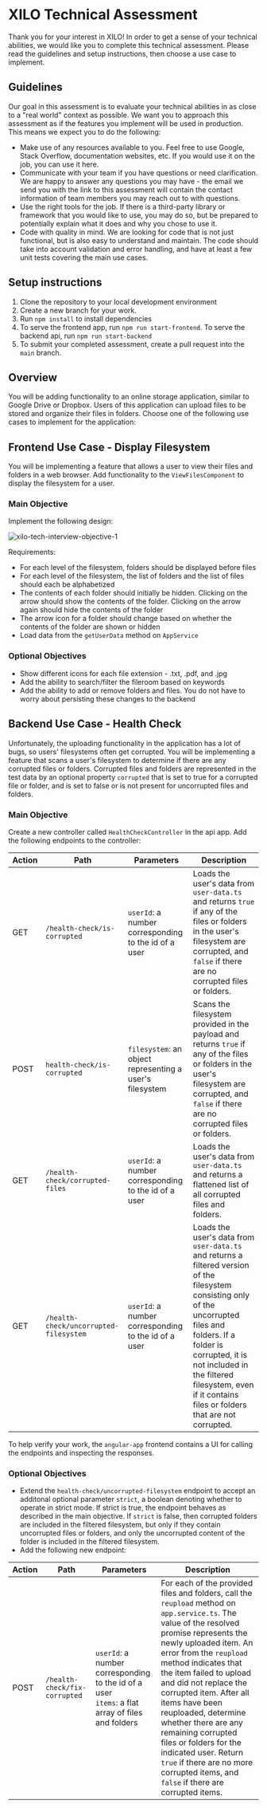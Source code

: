 # XILO Technical Assessment

Thank you for your interest in XILO! In order to get a sense of your technical abilities, we would like you to complete this technical assessment. Please read the guidelines and setup instructions, then choose a use case to implement.

## Guidelines

Our goal in this assessment is to evaluate your technical abilities in as close to a "real world" context as possible. We want you to approach this assessment as if the features you implement will be used in production. This means we expect you to do the following:

- Make use of any resources available to you. Feel free to use Google, Stack Overflow, documentation websites, etc. If you would use it on the job, you can use it here.
- Communicate with your team if you have questions or need clarification. We are happy to answer any questions you may have - the email we send you with the link to this assessment will contain the contact information of team members you may reach out to with questions.
- Use the right tools for the job. If there is a third-party library or framework that you would like to use, you may do so, but be prepared to potentially explain what it does and why you chose to use it.
- Code with quality in mind. We are looking for code that is not just functional, but is also easy to understand and maintain. The code should take into account validation and error handling, and have at least a few unit tests covering the main use cases.

## Setup instructions

1. Clone the repository to your local development environment
2. Create a new branch for your work.
3. Run `npm install` to install dependencies
4. To serve the frontend app, run `npm run start-frontend`. To serve the backend api, run `npm run start-backend`
5. To submit your completed assessment, create a pull request into the `main` branch.

## Overview

You will be adding functionality to an online storage application, similar to Google Drive or Dropbox. Users of this application can upload files to be stored and organize their files in folders. Choose one of the following use cases to implement for the application:

## Frontend Use Case - Display Filesystem

You will be implementing a feature that allows a user to view their files and folders in a web browser. Add functionality to the `ViewFilesComponent` to display the filesystem for a user.

### Main Objective

Implement the following design:

![xilo-tech-interview-objective-1](https://user-images.githubusercontent.com/12035748/114325335-2c8c7680-9af5-11eb-8588-2825a69b51a9.png)

Requirements:

- For each level of the filesystem, folders should be displayed before files
- For each level of the filesystem, the list of folders and the list of files should each be alphabetized
- The contents of each folder should initially be hidden. Clicking on the arrow should show the contents of the folder. Clicking on the arrow again should hide the contents of the folder
- The arrow icon for a folder should change based on whether the contents of the folder are shown or hidden
- Load data from the `getUserData` method on `AppService`

### Optional Objectives

- Show different icons for each file extension - .txt, .pdf, and .jpg
- Add the ability to search/filter the fileroom based on keywords
- Add the ability to add or remove folders and files. You do not have to worry about persisting these changes to the backend

## Backend Use Case - Health Check

Unfortunately, the uploading functionality in the application has a lot of bugs, so users' filesystems often get corrupted. You will be implementing a feature that scans a user's filesystem to determine if there are any corrupted files or folders. Corrupted files and folders are represented in the test data by an optional property `corrupted` that is set to true for a corrupted file or folder, and is set to false or is not present for uncorrupted files and folders.

### Main Objective

Create a new controller called `HealthCheckController` in the api app. Add the following endpoints to the controller:

| Action | Path                                   | Parameters                                               | Description                                                                                                                                                                                                                                                                            |
| ------ | -------------------------------------- | -------------------------------------------------------- | -------------------------------------------------------------------------------------------------------------------------------------------------------------------------------------------------------------------------------------------------------------------------------------- |
| GET    | `/health-check/is-corrupted`           | `userId`: a number corresponding to the id of a user     | Loads the user's data from `user-data.ts` and returns `true` if any of the files or folders in the user's filesystem are corrupted, and `false` if there are no corrupted files or folders.                                                                                            |
| POST   | `health-check/is-corrupted`            | `filesystem`: an object representing a user's filesystem | Scans the filesystem provided in the payload and returns `true` if any of the files or folders in the user's filesystem are corrupted, and `false` if there are no corrupted files or folders.                                                                                         |
| GET    | `/health-check/corrupted-files`        | `userId`: a number corresponding to the id of a user     | Loads the user's data from `user-data.ts` and returns a flattened list of all corrupted files and folders.                                                                                                                                                                             |
| GET    | `/health-check/uncorrupted-filesystem` | `userId`: a number corresponding to the id of a user     | Loads the user's data from `user-data.ts` and returns a filtered version of the filesystem consisting only of the uncorrupted files and folders. If a folder is corrupted, it is not included in the filtered filesystem, even if it contains files or folders that are not corrupted. |

To help verify your work, the `angular-app` frontend contains a UI for calling the endpoints and inspecting the responses.

### Optional Objectives

- Extend the `health-check/uncorrupted-filesystem` endpoint to accept an additonal optional parameter `strict`, a boolean denoting whether to operate in strict mode. If strict is true, the endpoint behaves as described in the main objective. If `strict` is false, then corrupted folders are included in the filtered filesystem, but only if they contain uncorrupted files or folders, and only the uncorrupted content of the folder is included in the filtered filesystem.
- Add the following new endpoint:

| Action | Path                          | Parameters                                                                                            | Description                                                                                                                                                                                                                                                                                                                                                                                                                                                                                                             |
| ------ | ----------------------------- | ----------------------------------------------------------------------------------------------------- | ----------------------------------------------------------------------------------------------------------------------------------------------------------------------------------------------------------------------------------------------------------------------------------------------------------------------------------------------------------------------------------------------------------------------------------------------------------------------------------------------------------------------- |
| POST   | `/health-check/fix-corrupted` | `userId`: a number corresponding to the id of a user <br/> `items`: a flat array of files and folders | For each of the provided files and folders, call the `reupload` method on `app.service.ts`. The value of the resolved promise represents the newly uploaded item. An error from the `reupload` method indicates that the item failed to upload and did not replace the corrupted item. After all items have been reuploaded, determine whether there are any remaining corrupted files or folders for the indicated user. Return `true` if there are no more corrupted items, and `false` if there are corrupted items. |

